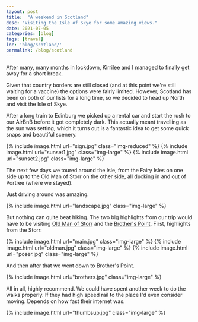 ```yaml
---
layout: post
title:  "A weekend in Scotland"
desc: "Visiting the Isle of Skye for some amazing views."
date: 2021-07-05
categories: [blog]
tags: [travel]
loc: 'blog/scotland/'
permalink: /blog/scotland
---
```


After many, many months in lockdown, Kirrilee and I managed to finally get away for a short break.

Given that country borders are still closed (and at this point we're still waiting for a vaccine) the options were fairly limited. However, Scotland has been on both of our lists for a long time, so we decided to head up North and visit the Isle of Skye.

After a long train to Edinburg we picked up a rental car and start the rush to our AirBnB before it got completely dark. This actually meant travelling as the sun was setting, which it turns out is a fantastic idea to get some quick snaps and beautiful scenery.

{% include image.html url="sign.jpg" class="img-reduced"  %}
{% include image.html url="sunset1.jpg" class="img-large"  %}
{% include image.html url="sunset2.jpg" class="img-large"  %}

The next few days we toured around the Isle, from the Fairy Isles on one side up to the Old Man of Storr on the other side, all ducking in and out of Portree (where we stayed). 

Just driving around was amazing.

{% include image.html url="landscape.jpg" class="img-large"  %}


But nothing can quite beat hiking. The two big highlights from our trip would have to be visiting [Old Man of Storr](https://goo.gl/maps/SkYPXztmnWDUQZSv5) and the [Brother's Point](https://goo.gl/maps/ZT2mnmS9z9KAFxtKA). First, highlights from the Storr:

{% include image.html url="main.jpg" class="img-large"  %}
{% include image.html url="oldman.jpg" class="img-large"  %}
{% include image.html url="poser.jpg" class="img-large"  %}

And then after that we went down to Brother's Point.

{% include image.html url="brothers.jpg" class="img-large"  %}

All in all, highly recommend. We could have spent another week to do the walks properly. If they had high speed rail to the place I'd even consider moving. Depends on how fast their internet was.

{% include image.html url="thumbsup.jpg" class="img-large"  %}




